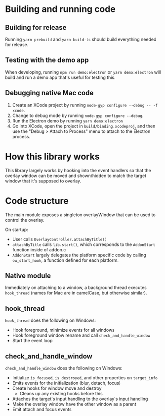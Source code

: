 # Building and running code

## Building for release

Running `yarn prebuild` and `yarn build-ts` should build everything needed
for release.

## Testing with the demo app

When developing, running `npm run demo:electron` or `yarn demo:electron`
will build and run a demo app that's useful for testing this.

## Debugging native Mac code

1.  Create an XCode project by running `node-gyp configure --debug -- -f xcode`.
2.  Change to debug mode by running `node-gyp configure --debug`.
3.  Run the Electron demo by running `yarn demo:electron`
3.  Go into XCode, open the project in `build/binding.xcodeproj`, and then use
    the "Debug > Attach to Process" menu to attach to the Electron process.

# How this library works

This library largely works by hooking into the event handlers so that the
overlay window can be moved and shown/hidden to match the target window
that it's supposed to overlay.

# Code structure

The main module exposes a singleton overlayWindow that can be used to control
the overlay.

On startup:

- User calls `OverlayController.attachByTitle()`
- `attachByTitle` calls `lib.start()`, which corresponds to the `AddonStart`
  function inside of addon.c
- `AddonStart` largely delegates the platform specific code by calling
  `ow_start_hook`, a function defined for each platform.

## Native module

Immediately on attaching to a window, a background thread executes
`hook_thread` (names for Mac are in camelCase, but otherwise similar).

## hook_thread

`hook_thread` does the following on Windows:

- Hook foreground, minimize events for all windows
- Hook foreground window rename and call `check_and_handle_window`
- Start the event loop

## check_and_handle_window

`check_and_handle_window` does the following on Windows:

- Initialize `is_focused`, `is_destroyed`, and other properties on
  `target_info`
- Emits events for the initialization (blur, detach, focus)
- Create hooks for window move and destroy
  - Cleans up any existing hooks before this
- Attaches the target's input handling to the overlay's input handling
- Make the overlay window have the other window as a parent
- Emit attach and focus events
